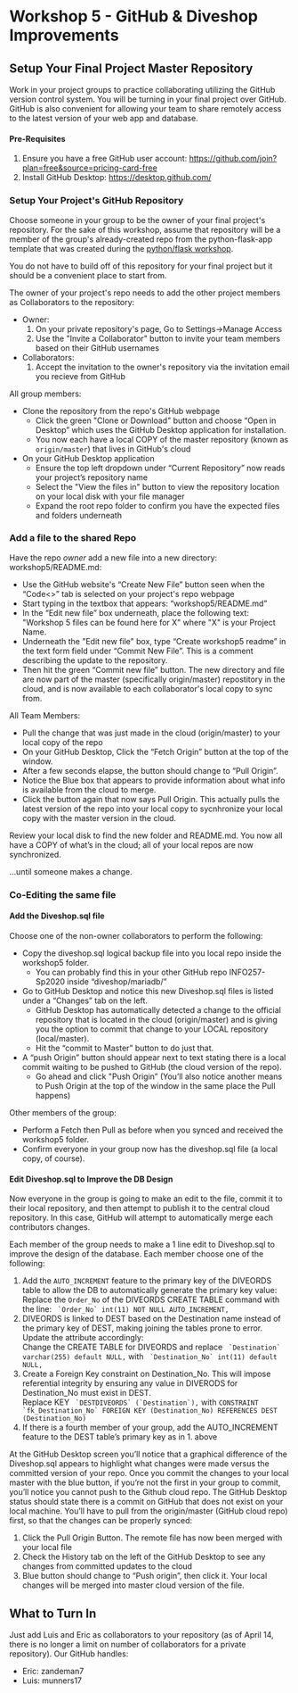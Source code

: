 # Workshop 5 - GitHub & Diveshop Improvements
## Setup Your Final Project Master Repository

Work in your project groups to practice collaborating utilizing the GitHub version control system.
You will be turning in your final project over GitHub. GitHub is also convenient for allowing your team to share remotely access to the latest version of your web app and database.

#### Pre-Requisites
1.  Ensure you have a free GitHub user account: https://github.com/join?plan=free&source=pricing-card-free
1.  Install GitHub Desktop: https://desktop.github.com/

### Setup Your Project's GitHub Repository
Choose someone in your group to be the owner of your final project's repository. For the sake of this workshop, assume that repository
will be a member of the group's already-created repo from the python-flask-app template that was created during the 
[python/flask workshop](https://github.com/munners17/python-flask-app/blob/master/README.md).

You do not have to build off of this repository for your final project but it should be a convenient place to start from.

The owner of your project's repo needs to add the other project members as Collaborators to the repository:
* Owner: 
  1.  On your private repository's page, Go to Settings->Manage Access
  1.  Use the "Invite a Collaborator" button to invite your team members based on their GitHub usernames
* Collaborators:
  1. Accept the invitation to the owner's repository via the invitation email you recieve from GitHub

All group members:
* Clone the repository from the repo's GitHub webpage
  * Click the green "Clone or Download" button and choose “Open in Desktop” which uses the GitHub Desktop application for installation.
  * You now each have a local COPY of the master repository (known as `origin/master`) that lives in GitHub's cloud
* On your GitHub Desktop application
  * Ensure the top left dropdown under “Current Repository” now reads your project’s repository name
  * Select the "View the files in" button to view the repository location on your local disk with your file manager
  * Expand the root repo folder to confirm you have the expected files and folders underneath

### Add a file to the shared Repo
Have the repo *owner* add a new file into a new directory: workshop5/README.md:

* Use the GitHub website's “Create New File” button seen when the “Code<>” tab is selected on your project's repo webpage
* Start typing in the textbox that appears: “workshop5/README.md”
* In the “Edit new file” box underneath, place the following text: "Workshop 5 files can be found here for X" where "X" is your Project Name.
* Underneath the "Edit new file" box, type “Create workshop5 readme” in the text form field under “Commit New File”. This is a comment describing the update to the repository.
* Then hit the green “Commit new file” button. The new directory and file are now part of the master (specifically origin/master) repostitory in the cloud, and is now available to each collaborator's local copy to sync from.

All Team Members:
* Pull the change that was just made in the cloud (origin/master) to your local copy of the repo
* On your GitHub Desktop, Click the “Fetch Origin” button at the top of the window. 
* After a few seconds elapse, the button should change to “Pull Origin”. 
* Notice the Blue box that appears to provide information about what info is available from the cloud to merge. 
* Click the button again that now says Pull Origin. This actually pulls the latest version of the repo into your local copy to sycnhronize your local copy with the master version in the cloud. 

Review your local disk to find the new folder and README.md. You now all have a COPY of what’s in the cloud; 
all of your local repos are now synchronized.

…until someone makes a change.

### Co-Editing the same file
#### Add the Diveshop.sql file
Choose one of the non-owner collaborators to perform the following:

* Copy the diveshop.sql logical backup file into you local repo inside the workshop5 folder. 
  * You can probably find this in your other GitHub repo INFO257-Sp2020 inside “diveshop/mariadb/”
* Go to GitHub Desktop and notice this new Diveshop.sql files is listed under a “Changes” tab on the left.
  * GitHub Desktop has automatically detected a change to the official repository that is located in the cloud (origin/master) 
  and is giving you the option to commit that change to your LOCAL repository (local/master).
  * Hit the “commit to Master” button to do just that.
* A “push Origin” button should appear next to text stating there is a local commit waiting to be pushed to GitHub (the cloud version of the repo). 
  * Go ahead and click "Push Origin” (You’ll also notice another means to Push Origin at the top of the window in the same place the Pull happens)

Other members of the group:
* Perform a Fetch then Pull as before when you synced and received the workshop5 folder.
* Confirm everyone in your group now has the diveshop.sql file (a local copy, of course).

#### Edit Diveshop.sql to Improve the DB Design
Now everyone in the group is going to make an edit to the file, commit it to their local repository, 
and then attempt to publish it to the central cloud repository. In this case, GitHub will attempt to automatically 
merge each contributors changes.

Each member of the group needs to make a 1 line edit to Diveshop.sql to improve the design of the database. Each member choose one of the following:
1.  Add the `AUTO_INCREMENT` feature to the primary key of the DIVEORDS table to allow the DB to automatically generate the primary key value:
    Replace the `Order_No` of the DIVEORDS CREATE TABLE command with the line:  `` `Order_No` int(11) NOT NULL AUTO_INCREMENT,``
1.  DIVEORDS is linked to DEST based on the Destination name instead of the primary key of DEST, making joining the tables prone to error. Update the attribute accordingly:  
    Change the CREATE TABLE for DIVEORDS and replace `` `Destination` varchar(255) default NULL,`` with `` `Destination_No` int(11) default NULL,``
1.  Create a Foreign Key constraint on Destination_No. This will impose referential integrity by ensuring any value in DIVERODS for Destination_No must exist in DEST.   
Replace KEY `` `DESTDIVEORDS` (`Destination`),`` with ``CONSTRAINT `fk_Destination_No` FOREIGN KEY (Destination_No) REFERENCES DEST (Destination_No)``
1.  If there is a fourth member of your group, add the AUTO_INCREMENT feature to the DEST table’s primary key as in 1. above

At the GitHub Desktop screen you’ll notice that a graphical difference of the Diveshop.sql appears to highlight what changes were made 
versus the committed version of your repo. Once you commit the changes to your local master with the blue button, 
if you’re not the first in your group to commit, you’ll notice you cannot push to the Github cloud repo. 
The GitHub Desktop status should state there is a commit on GitHub that does not exist on your local machine. 
You’ll have to pull from the origin/master (GitHub cloud repo) first, so that the changes can be properly synced:

1. Click the Pull Origin Button. The remote file has now been merged with your local file
1. Check the History tab on the left of the GitHub Desktop to see any changes from committed updates to the cloud
1. Blue button should change to “Push origin”, then click it. Your local changes will be merged into master cloud version of the file.

## What to Turn In
Just add Luis and Eric as collaborators to your repository (as of April 14, there is no longer a limit on number of collaborators for a private repository). Our GitHub handles:
* Eric: zandeman7
* Luis: munners17
